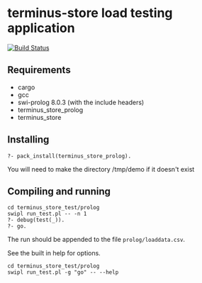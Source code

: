 # terminus-store load testing application

[![Build Status](https://travis-ci.com/terminusdb/terminus_store_test.svg?branch=master)](https://travis-ci.com/terminusdb/terminus_store_test)

## Requirements

* cargo
* gcc
* swi-prolog 8.0.3 (with the include headers)
* terminus_store_prolog
* terminus_store

## Installing

```
?- pack_install(terminus_store_prolog).
```

You will need to make the directory /tmp/demo if it doesn't exist

## Compiling and running

```
cd terminus_store_test/prolog
swipl run_test.pl -- -n 1
?- debug(test(_)).
?- go.
```

The run should be appended to the file `prolog/loaddata.csv`.

See the built in help for options.

```
cd terminus_store_test/prolog
swipl run_test.pl -g "go" -- --help
```
